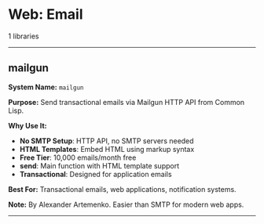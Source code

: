 # Web: Email

1 libraries

---

## mailgun

**System Name:** `mailgun`

**Purpose:** Send transactional emails via Mailgun HTTP API from Common Lisp.

**Why Use It:**
- **No SMTP Setup**: HTTP API, no SMTP servers needed
- **HTML Templates**: Embed HTML using markup syntax
- **Free Tier**: 10,000 emails/month free
- **send**: Main function with HTML template support
- **Transactional**: Designed for application emails

**Best For:** Transactional emails, web applications, notification systems.

**Note:** By Alexander Artemenko. Easier than SMTP for modern web apps.

---


